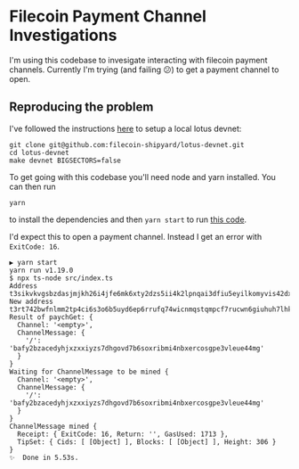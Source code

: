 # Filecoin Payment Channel Investigations

I'm using this codebase to invesigate interacting with filecoin payment channels. Currently
I'm trying (and failing 😕) to get a payment channel to open.

## Reproducing the problem

I've followed the instructions [here](https://docs.filecoin.io/build/examples/network-inspector/step-1-start-lotus-devnet-and-go-ipfs/#steps) to setup a local lotus devnet:

```
git clone git@github.com:filecoin-shipyard/lotus-devnet.git
cd lotus-devnet
make devnet BIGSECTORS=false
```

To get going with this codebase you'll need node and yarn installed. You can then run

```
yarn
```

to install the dependencies and then `yarn start` to run [this code](./src/index.ts).

I'd expect this to open a payment channel. Instead I get an error with `ExitCode: 16`.

```
▶ yarn start
yarn run v1.19.0
$ npx ts-node src/index.ts
Address t3sikvkvgsbzdasjmjkh26i4jfe6mk6xty2dzs5ii4k2lpnqai3dfiu5eyilkomyvis42dxifkk3k563au7eza
New address t3rt742bwfnlmm2tp4ci6s3o6b5uyd6ep6rrufq74wicnmqstqmpcf7rucwn6giuhuh7lhkflthx5zbuf3nvwq
Result of paychGet: {
  Channel: '<empty>',
  ChannelMessage: {
    '/': 'bafy2bzacedyhjxzxxiyzs7dhgovd7b6soxribmi4nbxercosgpe3vleue44mg'
  }
}
Waiting for ChannelMessage to be mined {
  Channel: '<empty>',
  ChannelMessage: {
    '/': 'bafy2bzacedyhjxzxxiyzs7dhgovd7b6soxribmi4nbxercosgpe3vleue44mg'
  }
}
ChannelMessage mined {
  Receipt: { ExitCode: 16, Return: '', GasUsed: 1713 },
  TipSet: { Cids: [ [Object] ], Blocks: [ [Object] ], Height: 306 }
}
✨  Done in 5.53s.
```
